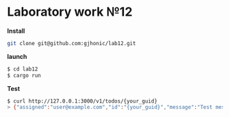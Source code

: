 # Laboratory work №12

**Install**

```bash
git clone git@github.com:gjhonic/lab12.git
```

**launch**

```bash
$ cd lab12
$ cargo run
```

**Test**

```bash
$ curl http://127.0.0.1:3000/v1/todos/{your_guid}
> {"assigned":"user@example.com","id":"{your_guid}","message":"Test message"}
```